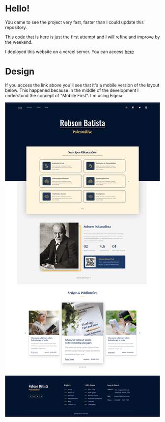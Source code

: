 # Hello!

You came to see the project very fast, faster than I could update this repository.

This code that is here is just the first attempt and I will refine and improve by
the weekend.

I deployed this website on a vercel server. You can access [here](https://test-website-rho-three.vercel.app/)

# Design

If you access the link above you'll see that it's a mobile version of the layout 
below. This happened because in the middle of the development I understood the
concept of "Mobile First". I'm using Figma.

![Desktop Layout](Frame-Website.png "Desktop Layout")